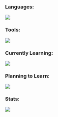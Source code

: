 <h3 align="left">Languages:</h3>
<p align="left"> 
<a href="https://skillicons.dev">
    <img src="https://skillicons.dev/icons?i=js,ts,py,css,html,cs,pug" />
</a>
</p>
<h3 align="left">Tools:</h3>
<p align="left"> 
<a href="https://skillicons.dev">
    <img src="https://skillicons.dev/icons?i=aws,react,bootstrap,nodejs,express,sequelize,flask,postgres,postman,jest,git,unity,ps,ai,figma,vite,docker" />
</a>
</p>

<h3 align="left">Currently Learning:</h3>

<p align="left"> 
<a href="https://skillicons.dev">
    <img src="https://skillicons.dev/icons?i=godot,kotlin,androidstudio" />
</a>
</p>

<h3 align="left">Planning to Learn:</h3>

<p align="left"> 
<a href="https://skillicons.dev">
    <img src="https://skillicons.dev/icons?i=swift" />
</a>
</p>


<h3 align="left">Stats:</h3>
<div align="left">
<img src="https://github-readme-stats.vercel.app/api/top-langs/?username=evan-roberts-808&layout=compact&theme=tokyonight" />
</div>

